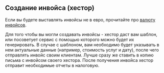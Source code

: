 ## Создание инвойса (хестор)

Если вы будете выставлять инвойсы не в евро, прочитайте про [валюту инвойсов](#валюта-инвойсов).

Для того чтобы вы могли создавать инвойсы - хестор даст вам шаблон, или посоветует сервис с помощью которого можно будет
их генерировать. В случае с шаблоном, вам необходимо будет указывать в нем актуальные данные (например, стоимость 
услуг и дату), после чего отправлять инвойс своим клиентам. Лучше сразу же ставить в копию письма с инвойсом своего 
хестора. После получения инвойса хестор отправит необходимые отчеты в налоговую.
